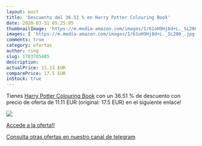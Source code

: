 ```yaml
---
layout: post
title: 'Descuento del 36.51 % en Harry Potter Colouring Book'
date: 2020-03-31 05:25:05
thumbnailImage: 'https://m.media-amazon.com/images/I/61oH9Hj8d+L._SL200_.jpg'
images: [ 'https://m.media-amazon.com/images/I/61oH9Hj8d+L._SL200_.jpg' ]
comments: true
category: ofertas
author: ring
slug: 1783705485
description:
actualPrice: 11.11 EUR
comparePrice: 17.5 EUR
inStock: true
---
```


Tienes [Harry Potter Colouring Book](https://www.amazon.com/dp/1783705485/?tag=redken08-20) con un 36.51 % de descuento con precio de oferta de 11.11 EUR (original: 17.5 EUR) en el siguiente enlace!

[![](https://m.media-amazon.com/images/I/61oH9Hj8d+L._SL200_.jpg)](https://www.amazon.com/dp/1783705485/?tag=redken08-20)

[Accede a la oferta!!](https://www.amazon.com/dp/1783705485/?tag=redken08-20)

[Consulta otras ofertas en nuestro canal de telegram](https://t.me/s/ofertas25)
